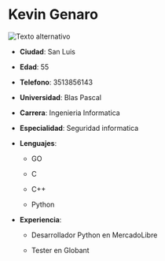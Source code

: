 # Kevin Genaro

![Texto alternativo](/ruta/a/la/imagen.jpg)

* **Ciudad**: San Luis

* **Edad**: 55

* **Telefono**: 3513856143

* **Universidad**: Blas Pascal

* **Carrera**: Ingenieria Informatica

* **Especialidad**: Seguridad informatica

* **Lenguajes**:

    * GO

    * C

    * C++

    * Python 

* **Experiencia**:

    * Desarrollador Python en MercadoLibre

    * Tester en Globant
